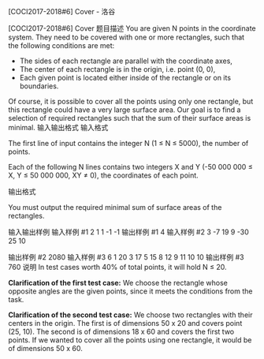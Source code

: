 



[COCI2017-2018#6] Cover - 洛谷














[COCI2017-2018#6] Cover
题目描述
You are given N points in the coordinate system. They need to be covered with one or more
rectangles, such that the following conditions are met:

- The sides of each rectangle are parallel with the coordinate axes,
- The center of each rectangle is in the origin, i.e. point (0, 0),
- Each given point is located either inside of the rectangle or on its boundaries.

Of course, it is possible to cover all the points using only one rectangle, but this rectangle
could have a very large surface area. Our goal is to find a selection of required rectangles
such that the sum of their surface areas is minimal.
输入输出格式
输入格式

The first line of input contains the integer N (1 ≤ N ≤ 5000), the number of points.

Each of the following N lines contains two integers X and Y (-50 000 000 ≤ X, Y ≤ 50 000
000, XY ≠ 0), the coordinates of each point.

输出格式

You must output the required minimal sum of surface areas of the rectangles.

输入输出样例
输入样例 #1
2
1 1
-1 -1
输出样例 #1
4
输入样例 #2
3
-7 19
9 -30
25 10

输出样例 #2
2080
输入样例 #3
6
1 20
3 17
5 15
8 12
9 11
10 10
输出样例 #3
760
说明
In test cases worth 40% of total points, it will hold N ≤ 20.

**Clarification of the first test case:** ​We choose the rectangle whose opposite angles are the given
points, since it meets the conditions from the task.

**Clarification of the second test case:** ​We choose two rectangles with their centers in the origin. The
first is of dimensions 50 x 20 and covers point (25, 10). The second is of dimensions 18 x 60 and covers the first two points. If we wanted to cover all the points using one rectangle, it would be of
dimensions 50 x 60.






